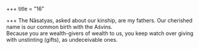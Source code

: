 +++
title = "16"

+++
The Nāsatyas, asked about our kinship, are my fathers. Our cherished  name is our common birth with the Aśvins.  
Because you are wealth-givers of wealth to us, you keep watch over  giving with unstinting (gifts), as undeceivable ones.  